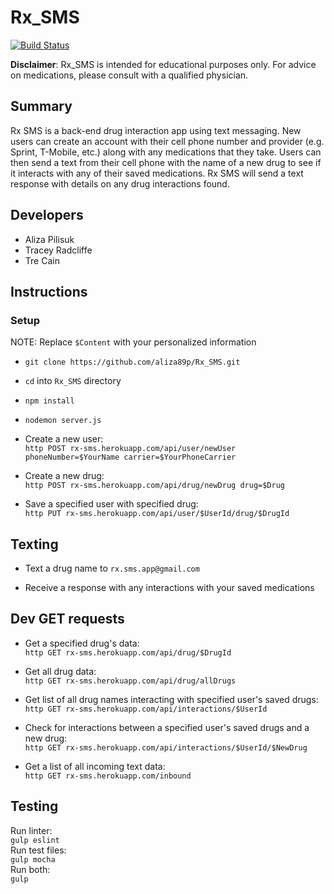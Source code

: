 # Rx_SMS

[![Build Status](https://travis-ci.org/aliza89p/Rx_SMS.svg?branch=staging)](https://travis-ci.org/aliza89p/Rx_SMS)

<b>Disclaimer</b>: Rx_SMS is intended for educational purposes only. For advice on medications, please consult with a qualified physician.

## Summary  
Rx SMS is a back-end drug interaction app using text messaging. New users can create an account with their cell phone number and provider (e.g. Sprint, T-Mobile, etc.) along with any medications that they take. Users can then send a text from their cell phone with the name of a new drug to see if it interacts with any of their saved medications. Rx SMS will send a text response with details on any drug interactions found.  

## Developers  
- Aliza Pilisuk  
- Tracey Radcliffe  
- Tre Cain  

## Instructions  
### Setup  
NOTE: Replace ``$Content`` with your personalized information  
- `git clone https://github.com/aliza89p/Rx_SMS.git`  

- `cd` into `Rx_SMS` directory  

- `npm install`

- `nodemon server.js`   

- Create a new user:  
`http POST rx-sms.herokuapp.com/api/user/newUser phoneNumber=$YourName carrier=$YourPhoneCarrier`

- Create a new drug:  
``http POST rx-sms.herokuapp.com/api/drug/newDrug drug=$Drug``  

- Save a specified user with specified drug:  
``http PUT rx-sms.herokuapp.com/api/user/$UserId/drug/$DrugId``

## Texting  
- Text a drug name to ``rx.sms.app@gmail.com``  

- Receive a response with any interactions with your saved medications

## Dev GET requests  

- Get a specified drug's data:  
``http GET rx-sms.herokuapp.com/api/drug/$DrugId``  

- Get all drug data:  
``http GET rx-sms.herokuapp.com/api/drug/allDrugs``  

- Get list of all drug names interacting with specified user's saved drugs:  
``http GET rx-sms.herokuapp.com/api/interactions/$UserId``  

- Check for interactions between a specified user's saved drugs and a new drug:  
``http GET rx-sms.herokuapp.com/api/interactions/$UserId/$NewDrug``

- Get a list of all incoming text data:  
``http GET rx-sms.herokuapp.com/inbound``

## Testing  
Run linter:  
``gulp eslint``  
Run test files:  
``gulp mocha``  
Run both:  
``gulp``  
